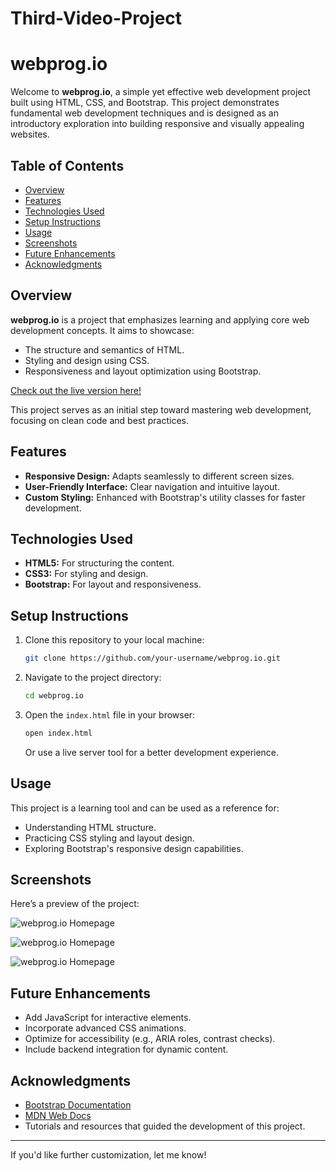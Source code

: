 # Third-Video-Project

# webprog.io

Welcome to **webprog.io**, a simple yet effective web development project built using HTML, CSS, and Bootstrap. This project demonstrates fundamental web development techniques and is designed as an introductory exploration into building responsive and visually appealing websites.

## Table of Contents

- [Overview](#overview)
- [Features](#features)
- [Technologies Used](#technologies-used)
- [Setup Instructions](#setup-instructions)
- [Usage](#usage)
- [Screenshots](#screenshots)
- [Future Enhancements](#future-enhancements)
- [Acknowledgments](#acknowledgments)

## Overview

**webprog.io** is a project that emphasizes learning and applying core web development concepts. It aims to showcase:

- The structure and semantics of HTML.
- Styling and design using CSS.
- Responsiveness and layout optimization using Bootstrap.

[Check out the live version here!](https://masuma6410.github.io/Second-Video-Project/)

This project serves as an initial step toward mastering web development, focusing on clean code and best practices.

## Features

- **Responsive Design:** Adapts seamlessly to different screen sizes.
- **User-Friendly Interface:** Clear navigation and intuitive layout.
- **Custom Styling:** Enhanced with Bootstrap's utility classes for faster development.

## Technologies Used

- **HTML5:** For structuring the content.
- **CSS3:** For styling and design.
- **Bootstrap:** For layout and responsiveness.

## Setup Instructions

1. Clone this repository to your local machine:
   ```bash
   git clone https://github.com/your-username/webprog.io.git
   ```
2. Navigate to the project directory:
   ```bash
   cd webprog.io
   ```
3. Open the `index.html` file in your browser:
   ```bash
   open index.html
   ```
   Or use a live server tool for a better development experience.

## Usage

This project is a learning tool and can be used as a reference for:

- Understanding HTML structure.
- Practicing CSS styling and layout design.
- Exploring Bootstrap's responsive design capabilities.

## Screenshots

Here’s a preview of the project:

![webprog.io Homepage](./Images/Screenshots/light-mode.PNG)

![webprog.io Homepage](./Images/Screenshots/dark-mode.PNG)

![webprog.io Homepage](./Images/Screenshots/map.PNG)

## Future Enhancements

- Add JavaScript for interactive elements.
- Incorporate advanced CSS animations.
- Optimize for accessibility (e.g., ARIA roles, contrast checks).
- Include backend integration for dynamic content.

## Acknowledgments

- [Bootstrap Documentation](https://getbootstrap.com/docs/)
- [MDN Web Docs](https://developer.mozilla.org/)
- Tutorials and resources that guided the development of this project.

---

If you'd like further customization, let me know!
